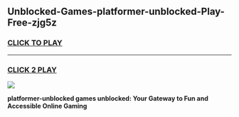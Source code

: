 
## Unblocked-Games-platformer-unblocked-Play-Free-zjg5z
<h3>
<a href="https://premium76.site?title=platformer-unblocked&ref=19M">CLICK TO PLAY</a></h3>
<hr>

<h3>
<a href="https://premium76.site?title=platformer-unblocked&ref=19M">CLICK 2 PLAY</a>
  
</h3>

<a href="https://premium76.site?title=platformer-unblocked&ref=19M"><img src="https://clearcache.store/games.png"></a>


**platformer-unblocked games unblocked: Your Gateway to Fun and Accessible Online Gaming**
